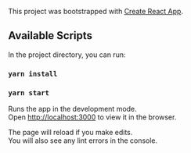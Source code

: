 This project was bootstrapped with [Create React App](https://github.com/facebook/create-react-app).

## Available Scripts

In the project directory, you can run:

### `yarn install`

### `yarn start`

Runs the app in the development mode.<br>
Open [http://localhost:3000](http://localhost:3000) to view it in the browser.

The page will reload if you make edits.<br>
You will also see any lint errors in the console.

